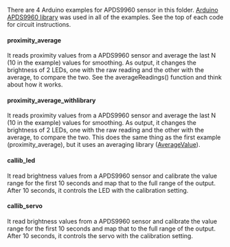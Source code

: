 There are 4 Arduino examples for APDS9960 sensor in this folder.
[Arduino APDS9960 library](https://www.arduino.cc/en/Reference/ArduinoAPDS9960) was used in all of the examples.
See the top of each code for circuit instructions.

#### proximity_average
It reads proximity values from a APDS9960 sensor and average the last N (10 in the example) values for smoothing.
As output, it changes the brightness of 2 LEDs, one with the raw reading and the other with the average, to compare the two.
See the averageReadings() function and think about how it works.

#### proximity_average_withlibrary
It reads proximity values from a APDS9960 sensor and average the last N (10 in the example) values for smoothing.
As output, it changes the brightness of 2 LEDs, one with the raw reading and the other with the average, to compare the two.
This does the same thing as the first example (proximity_average), but it uses an averaging library ([AverageValue](https://www.arduino.cc/reference/en/libraries/averagevalue/)).

#### callib_led
It read brightness values from a APDS9960 sensor and calibrate the value range for the first 10 seconds and map that to the full range of the output.
After 10 seconds, it controls the LED with the calibration setting.

#### callib_servo
It read brightness values from a APDS9960 sensor and calibrate the value range for the first 10 seconds and map that to the full range of the output.
After 10 seconds, it controls the servo with the calibration setting.

